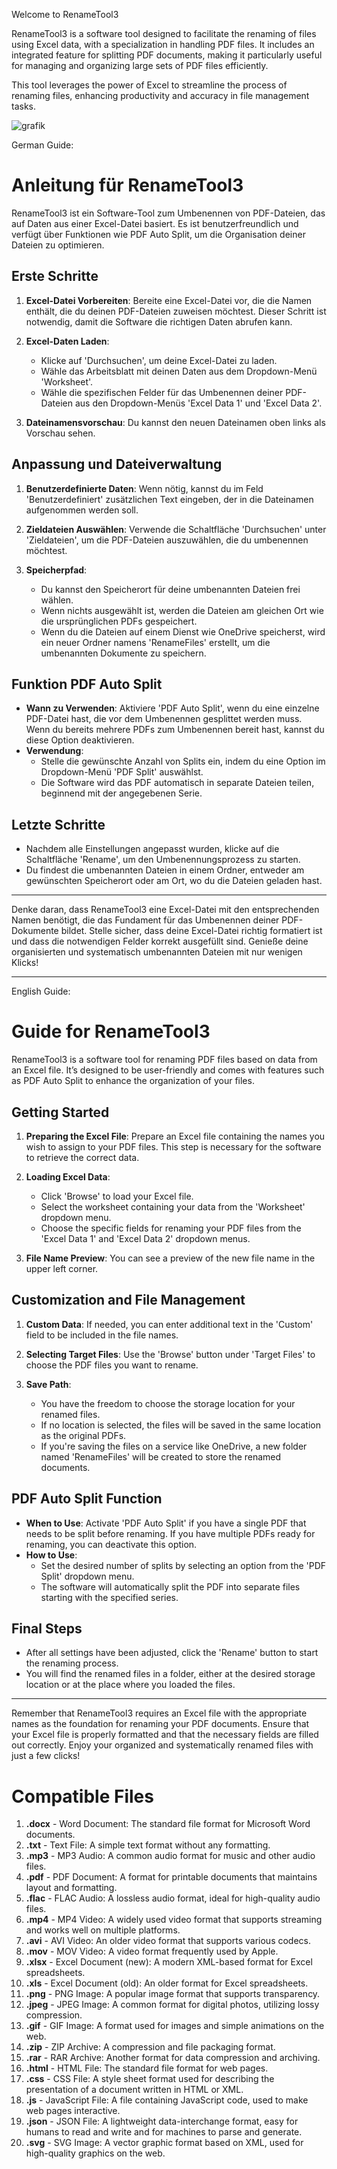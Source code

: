 Welcome to RenameTool3 

RenameTool3 is a software tool designed to facilitate the renaming of files using Excel data, with a specialization in handling PDF files. 
It includes an integrated feature for splitting PDF documents, making it particularly useful for managing and organizing large sets of PDF files efficiently. 

This tool leverages the power of Excel to streamline the process of renaming files, enhancing productivity and accuracy in file management tasks.



![grafik](https://github.com/vikingjunior12/RenameTool3/assets/123122329/3ed34370-4435-40cb-b2d9-4cbfd7b540c6)



German Guide:

# Anleitung für RenameTool3

RenameTool3 ist ein Software-Tool zum Umbenennen von PDF-Dateien, das auf Daten aus einer Excel-Datei basiert. Es ist benutzerfreundlich und verfügt über Funktionen wie PDF Auto Split, um die Organisation deiner Dateien zu optimieren.

## Erste Schritte

1.  **Excel-Datei Vorbereiten**: Bereite eine Excel-Datei vor, die die Namen enthält, die du deinen PDF-Dateien zuweisen möchtest. Dieser Schritt ist notwendig, damit die Software die richtigen Daten abrufen kann.
    
2.  **Excel-Daten Laden**:
    
    - Klicke auf 'Durchsuchen', um deine Excel-Datei zu laden.
    - Wähle das Arbeitsblatt mit deinen Daten aus dem Dropdown-Menü 'Worksheet'.
    - Wähle die spezifischen Felder für das Umbenennen deiner PDF-Dateien aus den Dropdown-Menüs 'Excel Data 1' und 'Excel Data 2'.
3.  **Dateinamensvorschau**: Du kannst den neuen Dateinamen oben links als Vorschau sehen.
    

## Anpassung und Dateiverwaltung

1.  **Benutzerdefinierte Daten**: Wenn nötig, kannst du im Feld 'Benutzerdefiniert' zusätzlichen Text eingeben, der in die Dateinamen aufgenommen werden soll.
    
2.  **Zieldateien Auswählen**: Verwende die Schaltfläche 'Durchsuchen' unter 'Zieldateien', um die PDF-Dateien auszuwählen, die du umbenennen möchtest.
    
3.  **Speicherpfad**:
    
    - Du kannst den Speicherort für deine umbenannten Dateien frei wählen.
    - Wenn nichts ausgewählt ist, werden die Dateien am gleichen Ort wie die ursprünglichen PDFs gespeichert.
    - Wenn du die Dateien auf einem Dienst wie OneDrive speicherst, wird ein neuer Ordner namens 'RenameFiles' erstellt, um die umbenannten Dokumente zu speichern.

## Funktion PDF Auto Split

- **Wann zu Verwenden**: Aktiviere 'PDF Auto Split', wenn du eine einzelne PDF-Datei hast, die vor dem Umbenennen gesplittet werden muss. Wenn du bereits mehrere PDFs zum Umbenennen bereit hast, kannst du diese Option deaktivieren.
- **Verwendung**:
    - Stelle die gewünschte Anzahl von Splits ein, indem du eine Option im Dropdown-Menü 'PDF Split' auswählst.
    - Die Software wird das PDF automatisch in separate Dateien teilen, beginnend mit der angegebenen Serie.

## Letzte Schritte

- Nachdem alle Einstellungen angepasst wurden, klicke auf die Schaltfläche 'Rename', um den Umbenennungsprozess zu starten.
- Du findest die umbenannten Dateien in einem Ordner, entweder am gewünschten Speicherort oder am Ort, wo du die Dateien geladen hast.

* * *

Denke daran, dass RenameTool3 eine Excel-Datei mit den entsprechenden Namen benötigt, die das Fundament für das Umbenennen deiner PDF-Dokumente bildet. Stelle sicher, dass deine Excel-Datei richtig formatiert ist und dass die notwendigen Felder korrekt ausgefüllt sind. Genieße deine organisierten und systematisch umbenannten Dateien mit nur wenigen Klicks!



* * *











English Guide:





# Guide for RenameTool3

RenameTool3 is a software tool for renaming PDF files based on data from an Excel file. It’s designed to be user-friendly and comes with features such as PDF Auto Split to enhance the organization of your files.

## Getting Started

1.  **Preparing the Excel File**: Prepare an Excel file containing the names you wish to assign to your PDF files. This step is necessary for the software to retrieve the correct data.
    
2.  **Loading Excel Data**:
    
    - Click 'Browse' to load your Excel file.
    - Select the worksheet containing your data from the 'Worksheet' dropdown menu.
    - Choose the specific fields for renaming your PDF files from the 'Excel Data 1' and 'Excel Data 2' dropdown menus.
3.  **File Name Preview**: You can see a preview of the new file name in the upper left corner.
    

## Customization and File Management

1.  **Custom Data**: If needed, you can enter additional text in the 'Custom' field to be included in the file names.
    
2.  **Selecting Target Files**: Use the 'Browse' button under 'Target Files' to choose the PDF files you want to rename.
    
3.  **Save Path**:
    
    - You have the freedom to choose the storage location for your renamed files.
    - If no location is selected, the files will be saved in the same location as the original PDFs.
    - If you're saving the files on a service like OneDrive, a new folder named 'RenameFiles' will be created to store the renamed documents.

## PDF Auto Split Function

- **When to Use**: Activate 'PDF Auto Split' if you have a single PDF that needs to be split before renaming. If you have multiple PDFs ready for renaming, you can deactivate this option.
- **How to Use**:
    - Set the desired number of splits by selecting an option from the 'PDF Split' dropdown menu.
    - The software will automatically split the PDF into separate files starting with the specified series.

## Final Steps

- After all settings have been adjusted, click the 'Rename' button to start the renaming process.
- You will find the renamed files in a folder, either at the desired storage location or at the place where you loaded the files.

* * *

Remember that RenameTool3 requires an Excel file with the appropriate names as the foundation for renaming your PDF documents. Ensure that your Excel file is properly formatted and that the necessary fields are filled out correctly. Enjoy your organized and systematically renamed files with just a few clicks!



# Compatible Files


1. **.docx** - Word Document: The standard file format for Microsoft Word documents.
2. **.txt** - Text File: A simple text format without any formatting.
3. **.mp3** - MP3 Audio: A common audio format for music and other audio files.
4. **.pdf** - PDF Document: A format for printable documents that maintains layout and formatting.
5. **.flac** - FLAC Audio: A lossless audio format, ideal for high-quality audio files.
6. **.mp4** - MP4 Video: A widely used video format that supports streaming and works well on multiple platforms.
7. **.avi** - AVI Video: An older video format that supports various codecs.
8. **.mov** - MOV Video: A video format frequently used by Apple.
9. **.xlsx** - Excel Document (new): A modern XML-based format for Excel spreadsheets.
10. **.xls** - Excel Document (old): An older format for Excel spreadsheets.
11. **.png** - PNG Image: A popular image format that supports transparency.
12. **.jpeg** - JPEG Image: A common format for digital photos, utilizing lossy compression.
13. **.gif** - GIF Image: A format used for images and simple animations on the web.
14. **.zip** - ZIP Archive: A compression and file packaging format.
15. **.rar** - RAR Archive: Another format for data compression and archiving.
16. **.html** - HTML File: The standard file format for web pages.
17. **.css** - CSS File: A style sheet format used for describing the presentation of a document written in HTML or XML.
18. **.js** - JavaScript File: A file containing JavaScript code, used to make web pages interactive.
19. **.json** - JSON File: A lightweight data-interchange format, easy for humans to read and write and for machines to parse and generate.
20. **.svg** - SVG Image: A vector graphic format based on XML, used for high-quality graphics on the web.


